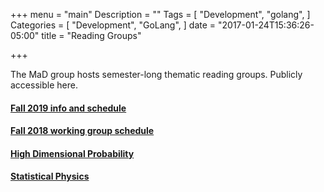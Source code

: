+++
menu = "main"
Description = ""
Tags = [
  "Development",
  "golang",
]
Categories = [
  "Development",
  "GoLang",
]
date = "2017-01-24T15:36:26-05:00"
title = "Reading Groups"

+++

The MaD group hosts semester-long thematic reading groups.
Publicly accessible here.

#### [Fall 2019 info and schedule](https://docs.google.com/document/d/1JkM4BRXnrnw7rUJJNVMFldLyYV9_JpSOm8jtZshfWZ4/edit?usp=sharing)

#### [Fall 2018 working group schedule](https://docs.google.com/spreadsheets/d/1zvJnx3ynN7wuNc4dX-wu1ujGruVEP97jtuNdpZyR0Ss/edit?usp=sharing)

#### [High Dimensional Probability](https://github.com/MathsandDataNYU/HighDimProba_spring17)

#### [Statistical Physics](https://github.com/MathsandDataNYU/StatPhysics_spring17)





